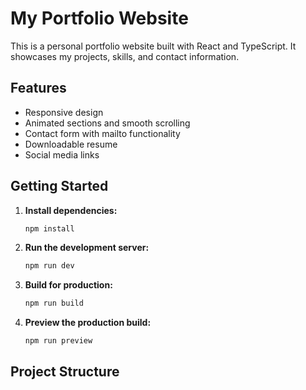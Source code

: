 # My Portfolio Website

This is a personal portfolio website built with React and TypeScript. It showcases my projects, skills, and contact information.

## Features

- Responsive design
- Animated sections and smooth scrolling
- Contact form with mailto functionality
- Downloadable resume
- Social media links

## Getting Started

1. **Install dependencies:**
   ```bash
   npm install
   ```

2. **Run the development server:**
   ```bash
   npm run dev
   ```

3. **Build for production:**
   ```bash
   npm run build
   ```

4. **Preview the production build:**
   ```bash
   npm run preview
   ```

## Project Structure
